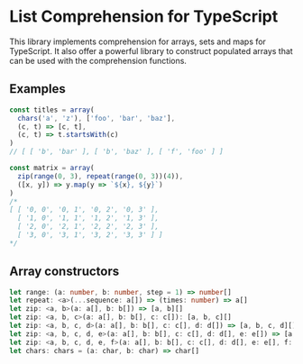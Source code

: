 # List Comprehension for TypeScript

This library implements comprehension for arrays, sets and maps for TypeScript. It also offer a powerful library to construct populated arrays that can be used with the comprehension functions.

## Examples

```ts
const titles = array(
  chars('a', 'z'), ['foo', 'bar', 'baz'],
  (c, t) => [c, t],
  (c, t) => t.startsWith(c)
)
// [ [ 'b', 'bar' ], [ 'b', 'baz' ], [ 'f', 'foo' ] ]
```

```ts
const matrix = array(
  zip(range(0, 3), repeat(range(0, 3))(4)),
  ([x, y]) => y.map(y => `${x}, ${y}`)
)
/*
[ [ '0, 0', '0, 1', '0, 2', '0, 3' ],
  [ '1, 0', '1, 1', '1, 2', '1, 3' ],
  [ '2, 0', '2, 1', '2, 2', '2, 3' ],
  [ '3, 0', '3, 1', '3, 2', '3, 3' ] ]
*/
```

## Array constructors

```ts
let range: (a: number, b: number, step = 1) => number[]
let repeat: <a>(...sequence: a[]) => (times: number) => a[]
let zip: <a, b>(a: a[], b: b[]) => [a, b][]
let zip: <a, b, c>(a: a[], b: b[], c: c[]): [a, b, c][]
let zip: <a, b, c, d>(a: a[], b: b[], c: c[], d: d[]) => [a, b, c, d][]
let zip: <a, b, c, d, e>(a: a[], b: b[], c: c[], d: d[], e: e[]) => [a, b, c, d, e][]
let zip: <a, b, c, d, e, f>(a: a[], b: b[], c: c[], d: d[], e: e[], f: f[]) => [a, b, c, d, e, f][]
let chars: chars = (a: char, b: char) => char[]
```
